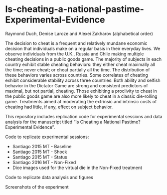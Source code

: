 # Is-cheating-a-national-pastime-Experimental-Evidence

Raymond Duch, Denise Laroze and Alexei Zakharov (alphabetical order)

The decision to cheat is a frequent and relatively mundane economic decision that individuals make on a regular basis in their everyday lives. We observe individuals from the U.K., Russia and Chile making multiple cheating decisions in a public goods game. The majority of subjects in each country exhibit stable cheating behaviors: they either cheat maximally all the time; never cheat; or cheat partially all the time. The distribution of these behaviors varies across countries. Some correlates of cheating exhibit considerable stability across three countries: Both ability and selfish behavior in the Dictator Game are strong and consistent predictors of maximal, but not partial, cheating.  Those exhibiting a proclivity to cheat in the public goods game are also more likely to cheat in a classic die-rolling game. Treatments aimed at moderating the extrinsic and intrinsic costs of cheating had little, if any, effect on subject behavior. 

This repository includes replication code for experimental sessions and data analysis for the manuscript titled “Is Cheating a National Pastime? Experimental Evidence”. 


Code to replicate experimental sessions:
 - Santiago 2015 MT - Baseline	
 - Santiago 2015 MT - Shock	
 - Santiago 2015 MT - Status	
 - Santiago 2016 MT - Non-Fixed
 - Dice images used for the virtual die in the Non-Fixed treatment
 
 Code to replicate data analysis and figures
 
 Screenshots of the experiment

